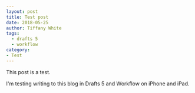 ```yaml
---
layout: post
title: Test post
date: 2018-05-25
author: Tiffany White
tags:
  - drafts 5
  - workflow
category:
- Test
---
```


This post is a test.

I'm testing writing to this blog in Drafts 5 and Workflow on iPhone and iPad.